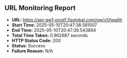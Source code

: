 ## URL Monitoring Report

- **URL:** https://api-gw1-prod1.fisglobal.com/gw/v1/health
- **Start Time:** 2025-05-10T20:47:38.581007
- **End Time:** 2025-05-10T20:47:39.543894
- **Total Time Taken:** 0.962887 seconds
- **HTTP Status Code:** 200
- **Status:** Success
- **Failure Reason:** N/A
